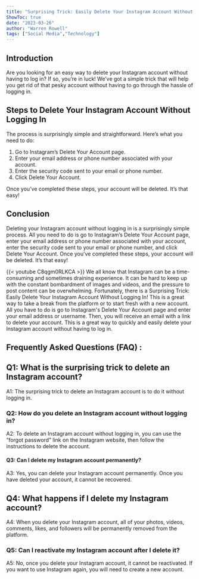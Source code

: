 ```yaml
---
title: "Surprising Trick: Easily Delete Your Instagram Account Without Logging In!"
ShowToc: true 
date: "2023-03-26"
author: "Warren Rowell" 
tags: ["Social Media","Technology"]
---
```

## Introduction
Are you looking for an easy way to delete your Instagram account without having to log in? If so, you’re in luck! We’ve got a simple trick that will help you get rid of that pesky account without having to go through the hassle of logging in. 

## Steps to Delete Your Instagram Account Without Logging In
The process is surprisingly simple and straightforward. Here’s what you need to do: 

1. Go to Instagram’s Delete Your Account page. 
2. Enter your email address or phone number associated with your account. 
3. Enter the security code sent to your email or phone number. 
4. Click Delete Your Account. 

Once you’ve completed these steps, your account will be deleted. It’s that easy! 

## Conclusion
Deleting your Instagram account without logging in is a surprisingly simple process. All you need to do is go to Instagram’s Delete Your Account page, enter your email address or phone number associated with your account, enter the security code sent to your email or phone number, and click Delete Your Account. Once you’ve completed these steps, your account will be deleted. It’s that easy!

{{< youtube C8qgm0RLKCA >}} 
We all know that Instagram can be a time-consuming and sometimes draining experience. It can be hard to keep up with the constant bombardment of images and videos, and the pressure to post content can be overwhelming. Fortunately, there is a Surprising Trick: Easily Delete Your Instagram Account Without Logging In! This is a great way to take a break from the platform or to start fresh with a new account. All you have to do is go to Instagram's Delete Your Account page and enter your email address or username. Then, you will receive an email with a link to delete your account. This is a great way to quickly and easily delete your Instagram account without having to log in.

## Frequently Asked Questions (FAQ) :
<h2>Q1: What is the surprising trick to delete an Instagram account?</h2>

A1: The surprising trick to delete an Instagram account is to do it without logging in. 

<h3>Q2: How do you delete an Instagram account without logging in?</h3>

A2: To delete an Instagram account without logging in, you can use the “forgot password” link on the Instagram website, then follow the instructions to delete the account. 

<h4>Q3: Can I delete my Instagram account permanently?</h4>

A3: Yes, you can delete your Instagram account permanently. Once you have deleted your account, it cannot be recovered. 

<h2>Q4: What happens if I delete my Instagram account?</h2>

A4: When you delete your Instagram account, all of your photos, videos, comments, likes, and followers will be permanently removed from the platform. 

<h3>Q5: Can I reactivate my Instagram account after I delete it?</h3>

A5: No, once you delete your Instagram account, it cannot be reactivated. If you want to use Instagram again, you will need to create a new account.


